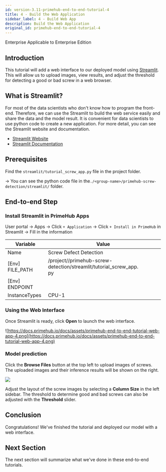 ```yaml
---
id: version-3.11-primehub-end-to-end-tutorial-4
title: 4 - Build the Web Application
sidebar_label: 4 - Build Web App
description: Build the Web Application
original_id: primehub-end-to-end-tutorial-4
---
```

<div class="label-sect">
  <div class="ee-only tooltip">Enterprise
    <span class="tooltiptext">Applicable to Enterprise Edition</span>
  </div>
</div>

## Introduction

This tutorial will add a web interface to our deployed model using [Streamlit](https://docs.primehub.io/docs/primehub-app-builtin-streamlit). This will allow us to upload images, view results, and adjust the threshold for detecting a good or bad screw in a web browser.

## What is Streamlit?

For most of the data scientists who don't know how to program the front-end. Therefore, we can use the Streamlit to build the web service easily and share the data and the model result. It is convenient for data scientists to use python code to create a new application. For more detail, you can see the Streamlit website and documentation.

- [Streamlit Website](https://streamlit.io/)
- [Streamlit Documentation](https://docs.streamlit.io/)

## Prerequisites

Find the `streamlit/tutorial_screw_app.py` file in the project folder.
    
→ You can see the python code file in the`./<group-name>/primehub-screw-detection/streamlit/` folder.
    

## End-to-end Step

### Install Streamlit in PrimeHub Apps
    
User portal → Apps → Click `+ Application` → Click `+ Install in PrimeHub` in Streamlit → Fill in the information
    
| Variable | Value |
| --- | --- |
| Name | Screw Defect Detection |
| [Env] FILE_PATH | /project/<group-name>/primehub-screw-detection/streamlit/tutorial_screw_app.<br>py |
| [Env] ENDPOINT | <PrimeHub-Deployment-endpoint-url> |
| InstanceTypes | CPU-1 |
    
### Using the Web Interface
    
Once Streamlit is ready, click **Open** to launch the web interface.

![https://docs.primehub.io/docs/assets/primehub-end-to-end-tutorial-web-app-4.png](https://docs.primehub.io/docs/assets/primehub-end-to-end-tutorial-web-app-4.png)
    
### Model prediction
    
Click the **Browse Files** button at the top left to upload images of screws. The uploaded images and their inference results will be shown on the right.

![](assets/primehub-end-to-end-tutorial-web-app-5.png)

Adjust the layout of the screw images by selecting a **Column Size** in the left sidebar. The threshold to determine good and bad screws can also be adjusted with the **Threshold** slider.

## Conclusion

Congratulations! We've finished the tutorial and deployed our model with a web interface. 

## Next Section
    
The next section will summarize what we've done in these end-to-end tutorials.